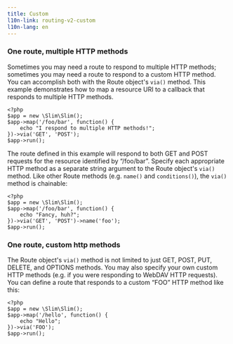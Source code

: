 ```yaml
---
title: Custom
l10n-link: routing-v2-custom
l10n-lang: en
---
```

### One route, multiple HTTP methods

Sometimes you may need a route to respond to multiple HTTP methods; sometimes you may need a route to respond to a
custom HTTP method. You can accomplish both with the Route object's `via()` method. This example demonstrates how
to map a resource URI to a callback that responds to multiple HTTP methods.

    <?php
    $app = new \Slim\Slim();
    $app->map('/foo/bar', function() {
        echo "I respond to multiple HTTP methods!";
    })->via('GET', 'POST');
    $app->run();

The route defined in this example will respond to both GET and POST requests for the resource identified by “/foo/bar”.
Specify each appropriate HTTP method as a separate string argument to the Route object's `via()` method. Like other
Route methods (e.g. `name()` and `conditions()`), the `via()` method is chainable:

    <?php
    $app = new \Slim\Slim();
    $app->map('/foo/bar', function() {
        echo "Fancy, huh?";
    })->via('GET', 'POST')->name('foo');
    $app->run();

### One route, custom http methods

The Route object's `via()` method is not limited to just GET, POST, PUT, DELETE, and OPTIONS methods. You may also
specify your own custom HTTP methods (e.g. if you were responding to WebDAV HTTP requests). You can define a route
that responds to a custom “FOO” HTTP method like this:

    <?php
    $app = new \Slim\Slim();
    $app->map('/hello', function() {
        echo "Hello";
    })->via('FOO');
    $app->run();
